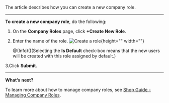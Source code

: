The article describes how you can create a new company role.
***
**To create a new company role**, do the following:

1. On the **Company Roles** page, click **+Create New Role**.
2. Enter the name of the role.
![Create a role](https://spryker.s3.eu-central-1.amazonaws.com/docs/User+Guides/Shop+User+Guides/Company+Roles/create-role.png){height="" width=""}

    @(Info)()(Selecting the **Is Default** check-box means that the new users will be created with this role assigned by default.)

3.Click **Submit**.
***
**What’s next?**

To learn more about how to manage company roles, see [Shop Guide - Managing Company Roles](https://documentation.spryker.com/docs/company-roles-shop-guide).